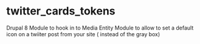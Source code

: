 # twitter_cards_tokens
Drupal 8 Module to hook in to Media Entity Module to allow to set a default icon on a twiiter post from your site ( instead of the gray box)
